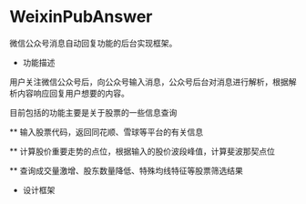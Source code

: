 # WeixinPubAnswer
微信公众号消息自动回复功能的后台实现框架。

* 功能描述

用户关注微信公众号后，向公众号输入消息，公众号后台对消息进行解析，根据解析内容响应回复用户想要的内容。

目前包括的功能主要是关于股票的一些信息查询

** 输入股票代码，返回同花顺、雪球等平台的有关信息

** 计算股价重要走势的点位，根据输入的股价波段峰值，计算斐波那契点位

** 查询成交量激增、股东数量降低、特殊均线特征等股票筛选结果

* 设计框架
